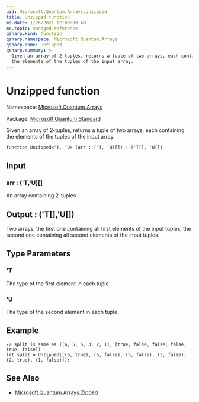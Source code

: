 ```yaml
---
uid: Microsoft.Quantum.Arrays.Unzipped
title: Unzipped function
ms.date: 1/26/2021 12:00:00 AM
ms.topic: managed-reference
qsharp.kind: function
qsharp.namespace: Microsoft.Quantum.Arrays
qsharp.name: Unzipped
qsharp.summary: >-
  Given an array of 2-tuples, returns a tuple of two arrays, each containing
  the elements of the tuples of the input array.
---
```


# Unzipped function

Namespace: [Microsoft.Quantum.Arrays](xref:Microsoft.Quantum.Arrays)

Package: [Microsoft.Quantum.Standard](https://nuget.org/packages/Microsoft.Quantum.Standard)


Given an array of 2-tuples, returns a tuple of two arrays, each containingthe elements of the tuples of the input array.

```qsharp
function Unzipped<'T, 'U> (arr : ('T, 'U)[]) : ('T[], 'U[])
```


## Input

### arr : ('T,'U)[]

An array containing 2-tuples



## Output : ('T[],'U[])

Two arrays, the first one containing all first elements of the inputtuples, the second one containing all second elements of the input tuples.

## Type Parameters

### 'T

The type of the first element in each tuple
### 'U

The type of the second element in each tuple

## Example

```Q#// split is same as ([6, 5, 5, 3, 2, 1], [true, false, false, false, true, false])let split = Unzipped([(6, true), (5, false), (5, false), (3, false), (2, true), (1, false)]);```

## See Also

- [Microsoft.Quantum.Arrays.Zipped](xref:Microsoft.Quantum.Arrays.Zipped)